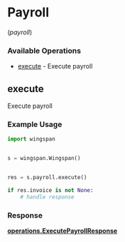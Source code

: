 # Payroll
(*payroll*)

### Available Operations

* [execute](#execute) - Execute payroll

## execute

Execute payroll

### Example Usage

```python
import wingspan


s = wingspan.Wingspan()


res = s.payroll.execute()

if res.invoice is not None:
    # handle response
```


### Response

**[operations.ExecutePayrollResponse](../../models/operations/executepayrollresponse.md)**

